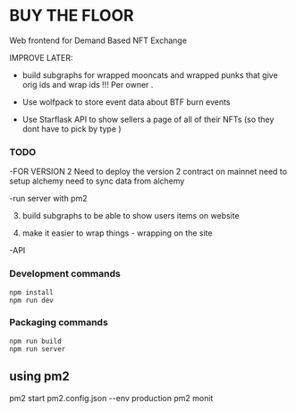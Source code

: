 # BUY THE FLOOR 
 
Web frontend for Demand Based NFT Exchange
 


IMPROVE LATER: 
- build subgraphs for wrapped mooncats and wrapped punks that give orig ids and wrap ids  !!! Per owner .


- Use wolfpack to store event data about BTF burn events 
- Use Starflask API to show sellers a page of all of their NFTs (so they dont have to pick by type )


### TODO
 
 -FOR VERSION 2
 Need to deploy the version 2 contract on mainnet 
 need to setup alchemy 
 need to sync data from alchemy 
 


-run server with pm2 
 

 

3) build subgraphs to be able to show users items on website 

4) make it easier to wrap things - wrapping on the site 
 

 -API 
  


### Development commands
```
npm install
npm run dev
```

### Packaging commands
```
npm run build
npm run server
```


## using pm2

 pm2 start pm2.config.json --env production 
pm2 monit 